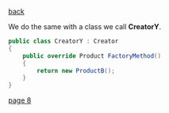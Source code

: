 [back](./page06.md)

We do the same with a class we call **CreatorY**.


```csharp
public class CreatorY : Creator
{
    public override Product FactoryMethod()
    {
        return new ProductB();
    }
}

```


[page 8](./page08.md)



